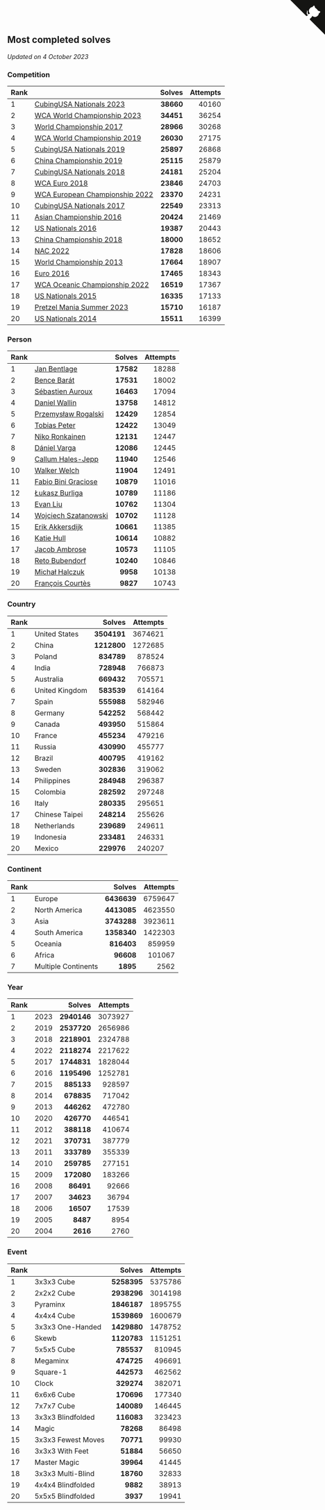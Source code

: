 ## Most completed solves

*Updated on  4 October 2023*


### Competition

| Rank |  | Solves | Attempts |
| :--- | :--- | ---: | ---: |
| 1 | [CubingUSA Nationals 2023](https://www.worldcubeassociation.org/competitions/CubingUSANationals2023) | **38660** | 40160 |
| 2 | [WCA World Championship 2023](https://www.worldcubeassociation.org/competitions/WC2023) | **34451** | 36254 |
| 3 | [World Championship 2017](https://www.worldcubeassociation.org/competitions/WC2017) | **28966** | 30268 |
| 4 | [WCA World Championship 2019](https://www.worldcubeassociation.org/competitions/WC2019) | **26030** | 27175 |
| 5 | [CubingUSA Nationals 2019](https://www.worldcubeassociation.org/competitions/CubingUSANationals2019) | **25897** | 26868 |
| 6 | [China Championship 2019](https://www.worldcubeassociation.org/competitions/ChinaChampionship2019) | **25115** | 25879 |
| 7 | [CubingUSA Nationals 2018](https://www.worldcubeassociation.org/competitions/CubingUSANationals2018) | **24181** | 25204 |
| 8 | [WCA Euro 2018](https://www.worldcubeassociation.org/competitions/Euro2018) | **23846** | 24703 |
| 9 | [WCA European Championship 2022](https://www.worldcubeassociation.org/competitions/Euro2022) | **23370** | 24231 |
| 10 | [CubingUSA Nationals 2017](https://www.worldcubeassociation.org/competitions/CubingUSANationals2017) | **22549** | 23313 |
| 11 | [Asian Championship 2016](https://www.worldcubeassociation.org/competitions/AsianChampionship2016) | **20424** | 21469 |
| 12 | [US Nationals 2016](https://www.worldcubeassociation.org/competitions/USNationals2016) | **19387** | 20443 |
| 13 | [China Championship 2018](https://www.worldcubeassociation.org/competitions/ChinaChampionship2018) | **18000** | 18652 |
| 14 | [NAC 2022](https://www.worldcubeassociation.org/competitions/NAC2022) | **17828** | 18606 |
| 15 | [World Championship 2013](https://www.worldcubeassociation.org/competitions/WC2013) | **17664** | 18907 |
| 16 | [Euro 2016](https://www.worldcubeassociation.org/competitions/Euro2016) | **17465** | 18343 |
| 17 | [WCA Oceanic Championship 2022](https://www.worldcubeassociation.org/competitions/OC2022) | **16519** | 17367 |
| 18 | [US Nationals 2015](https://www.worldcubeassociation.org/competitions/USNationals2015) | **16335** | 17133 |
| 19 | [Pretzel Mania Summer 2023](https://www.worldcubeassociation.org/competitions/PretzelManiaSummer2023) | **15710** | 16187 |
| 20 | [US Nationals 2014](https://www.worldcubeassociation.org/competitions/USNationals2014) | **15511** | 16399 |

### Person

| Rank |  | Solves | Attempts |
| :--- | :--- | ---: | ---: |
| 1 | [Jan Bentlage](https://www.worldcubeassociation.org/persons/2010BENT01) | **17582** | 18288 |
| 2 | [Bence Barát](https://www.worldcubeassociation.org/persons/2008BARA01) | **17531** | 18002 |
| 3 | [Sébastien Auroux](https://www.worldcubeassociation.org/persons/2008AURO01) | **16463** | 17094 |
| 4 | [Daniel Wallin](https://www.worldcubeassociation.org/persons/2013WALL03) | **13758** | 14812 |
| 5 | [Przemysław Rogalski](https://www.worldcubeassociation.org/persons/2013ROGA02) | **12429** | 12854 |
| 6 | [Tobias Peter](https://www.worldcubeassociation.org/persons/2014PETE03) | **12422** | 13049 |
| 7 | [Niko Ronkainen](https://www.worldcubeassociation.org/persons/2010RONK01) | **12131** | 12447 |
| 8 | [Dániel Varga](https://www.worldcubeassociation.org/persons/2008VARG01) | **12086** | 12445 |
| 9 | [Callum Hales-Jepp](https://www.worldcubeassociation.org/persons/2012HALE01) | **11940** | 12546 |
| 10 | [Walker Welch](https://www.worldcubeassociation.org/persons/2011WELC01) | **11904** | 12491 |
| 11 | [Fabio Bini Graciose](https://www.worldcubeassociation.org/persons/2010GRAC02) | **10879** | 11016 |
| 12 | [Łukasz Burliga](https://www.worldcubeassociation.org/persons/2013BURL01) | **10789** | 11186 |
| 13 | [Evan Liu](https://www.worldcubeassociation.org/persons/2009LIUE01) | **10762** | 11304 |
| 14 | [Wojciech Szatanowski](https://www.worldcubeassociation.org/persons/2011SZAT01) | **10702** | 11128 |
| 15 | [Erik Akkersdijk](https://www.worldcubeassociation.org/persons/2005AKKE01) | **10661** | 11385 |
| 16 | [Katie Hull](https://www.worldcubeassociation.org/persons/2010HULL01) | **10614** | 10882 |
| 17 | [Jacob Ambrose](https://www.worldcubeassociation.org/persons/2010AMBR01) | **10573** | 11105 |
| 18 | [Reto Bubendorf](https://www.worldcubeassociation.org/persons/2012BUBE01) | **10240** | 10846 |
| 19 | [Michał Halczuk](https://www.worldcubeassociation.org/persons/2006HALC01) | **9958** | 10138 |
| 20 | [François Courtès](https://www.worldcubeassociation.org/persons/2008COUR01) | **9827** | 10743 |

### Country

| Rank |  | Solves | Attempts |
| :--- | :--- | ---: | ---: |
| 1 | United States | **3504191** | 3674621 |
| 2 | China | **1212800** | 1272685 |
| 3 | Poland | **834789** | 878524 |
| 4 | India | **728948** | 766873 |
| 5 | Australia | **669432** | 705571 |
| 6 | United Kingdom | **583539** | 614164 |
| 7 | Spain | **555988** | 582946 |
| 8 | Germany | **542252** | 568442 |
| 9 | Canada | **493950** | 515864 |
| 10 | France | **455234** | 479216 |
| 11 | Russia | **430990** | 455777 |
| 12 | Brazil | **400795** | 419162 |
| 13 | Sweden | **302836** | 319062 |
| 14 | Philippines | **284948** | 296387 |
| 15 | Colombia | **282592** | 297248 |
| 16 | Italy | **280335** | 295651 |
| 17 | Chinese Taipei | **248214** | 255626 |
| 18 | Netherlands | **239689** | 249611 |
| 19 | Indonesia | **233481** | 246331 |
| 20 | Mexico | **229976** | 240207 |

### Continent

| Rank |  | Solves | Attempts |
| :--- | :--- | ---: | ---: |
| 1 | Europe | **6436639** | 6759647 |
| 2 | North America | **4413085** | 4623550 |
| 3 | Asia | **3743288** | 3923611 |
| 4 | South America | **1358340** | 1422303 |
| 5 | Oceania | **816403** | 859959 |
| 6 | Africa | **96608** | 101067 |
| 7 | Multiple Continents | **1895** | 2562 |

### Year

| Rank |  | Solves | Attempts |
| :--- | :--- | ---: | ---: |
| 1 | 2023 | **2940146** | 3073927 |
| 2 | 2019 | **2537720** | 2656986 |
| 3 | 2018 | **2218901** | 2324788 |
| 4 | 2022 | **2118274** | 2217622 |
| 5 | 2017 | **1744831** | 1828044 |
| 6 | 2016 | **1195496** | 1252781 |
| 7 | 2015 | **885133** | 928597 |
| 8 | 2014 | **678835** | 717042 |
| 9 | 2013 | **446262** | 472780 |
| 10 | 2020 | **426770** | 446541 |
| 11 | 2012 | **388118** | 410674 |
| 12 | 2021 | **370731** | 387779 |
| 13 | 2011 | **333789** | 355339 |
| 14 | 2010 | **259785** | 277151 |
| 15 | 2009 | **172080** | 183266 |
| 16 | 2008 | **86491** | 92666 |
| 17 | 2007 | **34623** | 36794 |
| 18 | 2006 | **16507** | 17539 |
| 19 | 2005 | **8487** | 8954 |
| 20 | 2004 | **2616** | 2760 |

### Event

| Rank |  | Solves | Attempts |
| :--- | :--- | ---: | ---: |
| 1 | 3x3x3 Cube | **5258395** | 5375786 |
| 2 | 2x2x2 Cube | **2938296** | 3014198 |
| 3 | Pyraminx | **1846187** | 1895755 |
| 4 | 4x4x4 Cube | **1539869** | 1600679 |
| 5 | 3x3x3 One-Handed | **1429880** | 1478752 |
| 6 | Skewb | **1120783** | 1151251 |
| 7 | 5x5x5 Cube | **785537** | 810945 |
| 8 | Megaminx | **474725** | 496691 |
| 9 | Square-1 | **442573** | 462562 |
| 10 | Clock | **329274** | 382071 |
| 11 | 6x6x6 Cube | **170696** | 177340 |
| 12 | 7x7x7 Cube | **140089** | 146445 |
| 13 | 3x3x3 Blindfolded | **116083** | 323423 |
| 14 | Magic | **78268** | 86498 |
| 15 | 3x3x3 Fewest Moves | **70771** | 99930 |
| 16 | 3x3x3 With Feet | **51884** | 56650 |
| 17 | Master Magic | **39964** | 41445 |
| 18 | 3x3x3 Multi-Blind | **18760** | 32833 |
| 19 | 4x4x4 Blindfolded | **9882** | 38913 |
| 20 | 5x5x5 Blindfolded | **3937** | 19941 |


<a href="https://github.com/JustinTimeCuber/wca_statistics" class="github-corner" aria-label="View source on Github"><svg width="80" height="80" viewBox="0 0 250 250" style="fill:#151513; color:#fff; position: absolute; top: 0; border: 0; right: 0;" aria-hidden="true"><path d="M0,0 L115,115 L130,115 L142,142 L250,250 L250,0 Z"></path><path d="M128.3,109.0 C113.8,99.7 119.0,89.6 119.0,89.6 C122.0,82.7 120.5,78.6 120.5,78.6 C119.2,72.0 123.4,76.3 123.4,76.3 C127.3,80.9 125.5,87.3 125.5,87.3 C122.9,97.6 130.6,101.9 134.4,103.2" fill="currentColor" style="transform-origin: 130px 106px;" class="octo-arm"></path><path d="M115.0,115.0 C114.9,115.1 118.7,116.5 119.8,115.4 L133.7,101.6 C136.9,99.2 139.9,98.4 142.2,98.6 C133.8,88.0 127.5,74.4 143.8,58.0 C148.5,53.4 154.0,51.2 159.7,51.0 C160.3,49.4 163.2,43.6 171.4,40.1 C171.4,40.1 176.1,42.5 178.8,56.2 C183.1,58.6 187.2,61.8 190.9,65.4 C194.5,69.0 197.7,73.2 200.1,77.6 C213.8,80.2 216.3,84.9 216.3,84.9 C212.7,93.1 206.9,96.0 205.4,96.6 C205.1,102.4 203.0,107.8 198.3,112.5 C181.9,128.9 168.3,122.5 157.7,114.1 C157.9,116.9 156.7,120.9 152.7,124.9 L141.0,136.5 C139.8,137.7 141.6,141.9 141.8,141.8 Z" fill="currentColor" class="octo-body"></path></svg></a><style>.github-corner:hover .octo-arm{animation:octocat-wave 560ms ease-in-out}@keyframes octocat-wave{0%,100%{transform:rotate(0)}20%,60%{transform:rotate(-25deg)}40%,80%{transform:rotate(10deg)}}@media (max-width:500px){.github-corner:hover .octo-arm{animation:none}.github-corner .octo-arm{animation:octocat-wave 560ms ease-in-out}}</style>
